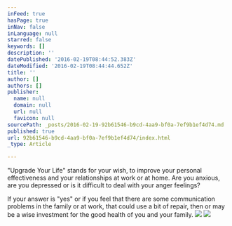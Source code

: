 ```yaml
---
inFeed: true
hasPage: true
inNav: false
inLanguage: null
starred: false
keywords: []
description: ''
datePublished: '2016-02-19T08:44:52.383Z'
dateModified: '2016-02-19T08:44:44.652Z'
title: ''
author: []
authors: []
publisher:
  name: null
  domain: null
  url: null
  favicon: null
sourcePath: _posts/2016-02-19-92b61546-b9cd-4aa9-bf0a-7ef9b1ef4d74.md
published: true
url: 92b61546-b9cd-4aa9-bf0a-7ef9b1ef4d74/index.html
_type: Article

---
```

"Upgrade Your Life" stands for your wish, to improve your personal effectiveness and your relationships at work or at home. Are you anxious, are you depressed or is it difficult to deal with your anger feelings?

If your answer is "yes" or if you
feel that there are some communication problems in the family or at 
work, that could use a bit of repair, then or may be a wise investment for the good health of you and your family.
![](https://the-grid-user-content.s3-us-west-2.amazonaws.com/d4881d4c-3a9d-40f9-af49-cf4335970067.jpg)
![](https://the-grid-user-content.s3-us-west-2.amazonaws.com/57f2e17a-2382-4dc4-8dc6-1719868d062d.jpg)